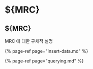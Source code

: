 # ${MRC}

## ${MRC}

MRC 에 대한 구체적 설명



{% page-ref page="insert-data.md" %}

{% page-ref page="querying.md" %}

